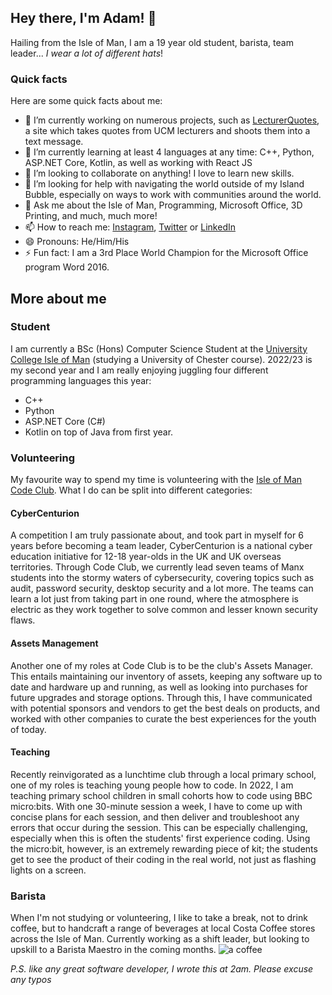 ## Hey there, I'm Adam! 👋

Hailing from the Isle of Man, I am a 19 year old student, barista, team leader... *I wear a lot of different hats*!

### Quick facts
Here are some quick facts about me:
- 🔭 I’m currently working on numerous projects, such as [LecturerQuotes](https://lecturerquotes.netlify.app), a site which takes quotes from UCM lecturers and shoots them into a text message.
- 🌱 I’m currently learning at least 4 languages at any time: C++, Python, ASP.NET Core, Kotlin, as well as working with React JS
- 👯 I’m looking to collaborate on anything! I love to learn new skills.
- 🤔 I’m looking for help with navigating the world outside of my Island Bubble, especially on ways to work with communities around the world.
- 💬 Ask me about the Isle of Man, Programming, Microsoft Office, 3D Printing, and much, much more!
- 📫 How to reach me: [Instagram](https://instagram.com/mista_koo1), [Twitter](https://twitter.com/adamcdrummond) or [LinkedIn](https://linkedin.com/in/adam-drummond)
- 😄 Pronouns: He/Him/His
- ⚡ Fun fact: I am a 3rd Place World Champion for the Microsoft Office program Word 2016.


## More about me

### Student
I am currently a BSc (Hons) Computer Science Student at the [University College Isle of Man](https://ucm.ac.im) (studying a University of Chester course). 2022/23 is my second year and I am really enjoying juggling four different programming languages this year:
- C++
- Python
- ASP.NET Core (C#)
- Kotlin
on top of Java from first year.

### Volunteering
My favourite way to spend my time is volunteering with the [Isle of Man Code Club](https://codeclub.im). What I do can be split into different categories:
#### CyberCenturion
A competition I am truly passionate about, and took part in myself for 6 years before becoming a team leader, CyberCenturion is a national cyber education initiative for 12-18 year-olds in the UK and UK overseas territories. Through Code Club, we currently lead seven teams of Manx students into the stormy waters of cybersecurity, covering topics such as audit, password security, desktop security and a lot more. The teams can learn a lot just from taking part in one round, where the atmosphere is electric as they work together to solve common and lesser known security flaws.

#### Assets Management
Another one of my roles at Code Club is to be the club's Assets Manager. This entails maintaining our inventory of assets, keeping any software up to date and hardware up and running, as well as looking into purchases for future upgrades and storage options. Through this, I have communicated with potential sponsors and vendors to get the best deals on products, and worked with other companies to curate the best experiences for the youth of today.

#### Teaching
Recently reinvigorated as a lunchtime club through a local primary school, one of my roles is teaching young people how to code. In 2022, I am teaching primary school children in small cohorts how to code using BBC micro:bits. With one 30-minute session a week, I have to come up with concise plans for each session, and then deliver and troubleshoot any errors that occur during the session. This can be especially challenging, especially when this is often the students' first experience coding. Using the micro:bit, however, is an extremely rewarding piece of kit; the students get to see the product of their coding in the real world, not just as flashing lights on a screen.

### Barista
When I'm not studying or volunteering, I like to take a break, not to drink coffee, but to handcraft a range of beverages at local Costa Coffee stores across the Isle of Man. Currently working as a shift leader, but looking to upskill to a Barista Maestro in the coming months.
![a coffee](https://scontent.fiom1-1.fna.fbcdn.net/v/t39.30808-6/290400539_1467665590352937_4127371891222156125_n.jpg?_nc_cat=106&ccb=1-7&_nc_sid=730e14&_nc_ohc=xenHMTC67XQAX-UVtsS&_nc_ht=scontent.fiom1-1.fna&oh=00_AfAq1v8V-FJCBZ2eLBlmq-kIwRkDkbd7wN6aMuYqol3amQ&oe=6365B183)

<!--
**AdamDIOM/AdamDIOM** is a ✨ _special_ ✨ repository because its `README.md` (this file) appears on your GitHub profile.

Here are some ideas to get you started:

- 🔭 I’m currently working on ...
- 🌱 I’m currently learning ...
- 👯 I’m looking to collaborate on ...
- 🤔 I’m looking for help with ...
- 💬 Ask me about ...
- 📫 How to reach me: ...
- 😄 Pronouns: ...
- ⚡ Fun fact: ...
-->
*P.S. like any great software developer, I wrote this at 2am. Please excuse any typos*
